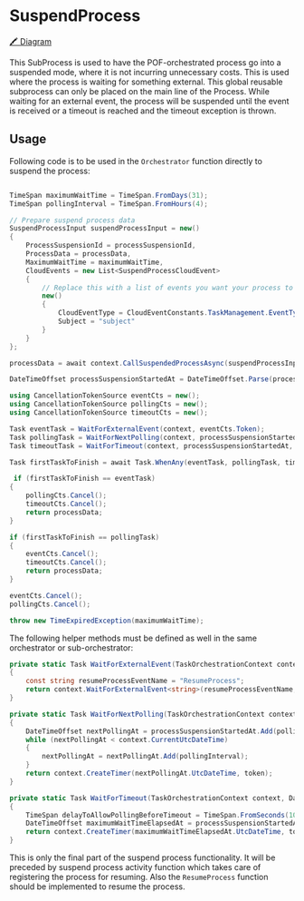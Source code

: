 ﻿# SuspendProcess
[🖍 Diagram][diagram]

This SubProcess is used to have the POF-orchestrated process go into a suspended mode, where it is not incurring unnecessary costs. 
This is used where the process is waiting for something external. 
This global reusable subprocess can only be placed on the main line of the Process.
While waiting for an external event, the process will be suspended until the event is received or a timeout is reached and the timeout exception is thrown.

##  Usage
Following code is to be used in the `Orchestrator` function directly to suspend the process:
```csharp

TimeSpan maximumWaitTime = TimeSpan.FromDays(31);
TimeSpan pollingInterval = TimeSpan.FromHours(4);

// Prepare suspend process data
SuspendProcessInput suspendProcessInput = new()
{
    ProcessSuspensionId = processSuspensionId,
    ProcessData = processData,
    MaximumWaitTime = maximumWaitTime,
    CloudEvents = new List<SuspendProcessCloudEvent>
    {
        // Replace this with a list of events you want your process to wake up to
        new()
        {
            CloudEventType = CloudEventConstants.TaskManagement.EventTypes.Completed,
            Subject = "subject"
        }
    }
};

processData = await context.CallSuspendedProcessAsync(suspendProcessInput);

DateTimeOffset processSuspensionStartedAt = DateTimeOffset.Parse(processData.ProcessVariables[$"process_suspension_{processSuspensionId}_started_at"]);

using CancellationTokenSource eventCts = new();
using CancellationTokenSource pollingCts = new();
using CancellationTokenSource timeoutCts = new();

Task eventTask = WaitForExternalEvent(context, eventCts.Token);
Task pollingTask = WaitForNextPolling(context, processSuspensionStartedAt, pollingInterval, pollingCts.Token);
Task timeoutTask = WaitForTimeout(context, processSuspensionStartedAt, maximumWaitTime, timeoutCts.Token);

Task firstTaskToFinish = await Task.WhenAny(eventTask, pollingTask, timeoutTask);

 if (firstTaskToFinish == eventTask)
{
    pollingCts.Cancel();
    timeoutCts.Cancel();
    return processData;
}

if (firstTaskToFinish == pollingTask)
{
    eventCts.Cancel();
    timeoutCts.Cancel();
    return processData;
}

eventCts.Cancel();
pollingCts.Cancel();

throw new TimeExpiredException(maximumWaitTime);
```

The following helper methods must be defined as well in the same orchestrator or sub-orchestrator:
```csharp
private static Task WaitForExternalEvent(TaskOrchestrationContext context, CancellationToken token)
{
    const string resumeProcessEventName = "ResumeProcess";
    return context.WaitForExternalEvent<string>(resumeProcessEventName, token);
}

private static Task WaitForNextPolling(TaskOrchestrationContext context, DateTimeOffset processSuspensionStartedAt, TimeSpan pollingInterval, CancellationToken token)
{
    DateTimeOffset nextPollingAt = processSuspensionStartedAt.Add(pollingInterval);
    while (nextPollingAt < context.CurrentUtcDateTime)
    {
        nextPollingAt = nextPollingAt.Add(pollingInterval);
    }
    return context.CreateTimer(nextPollingAt.UtcDateTime, token);
}

private static Task WaitForTimeout(TaskOrchestrationContext context, DateTimeOffset processSuspensionStartedAt, TimeSpan maximumWaitTime, CancellationToken token)
{
    TimeSpan delayToAllowPollingBeforeTimeout = TimeSpan.FromSeconds(10);
    DateTimeOffset maximumWaitTimeElapsedAt = processSuspensionStartedAt.Add(maximumWaitTime).Add(delayToAllowPollingBeforeTimeout);
    return context.CreateTimer(maximumWaitTimeElapsedAt.UtcDateTime, token);
}
```
This is only the final part of the suspend process functionality. 
It will be preceded by suspend process activity function which takes care of registering the process for resuming.
Also the `ResumeProcess` function should be implemented to resume the process.

 <!-- Links -->
[diagram]: https://confluence.visma.com/pages/viewpage.action?spaceKey=VII&title=Global+Reusable+Sub-Processes+for+Execution+Models#GlobalReusableSubProcessesforExecutionModels-SuspendProcess
